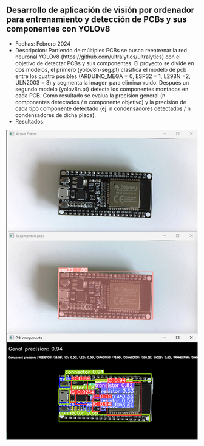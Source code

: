 ## Desarrollo de aplicación de visión por ordenador para entrenamiento y detección de PCBs y sus componentes con YOLOv8
<ul>
    <li>Fechas: Febrero 2024</li>
    <li>Descripción: Partiendo de múltiples PCBs se busca reentrenar la red neuronal YOLOv8 (https://github.com/ultralytics/ultralytics) con el objetivo de detectar PCBs y sus componentes. El proyecto se divide en dos modelos, el primero (yolov8n-seg.pt) clasifica el modelo de pcb entre los cuatro posibles (ARDUINO_MEGA = 0, ESP32 = 1, L298N =2, ULN2003 = 3) y segmenta la imagen para eliminar ruido. Después un segundo modelo (yolov8n.pt) detecta los componentes montados en cada PCB. Como resultado se evalua la precision general (n componentes detectados / n componente objetivo) y la precision de cada tipo componente detectado (ej: n condensadores detectados / n condensadores de dicha placa). 
</li>
    <li>Resultados:</li>
</ul>

![foto](https://github.com/asier-vega-gutierrez/PCB_Detection_YOLOv8/blob/main/doc/ImagenProceso.png)
